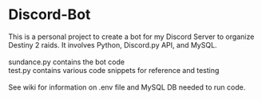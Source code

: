 # Discord-Bot

This is a personal project to create a bot for my Discord Server to organize Destiny 2 raids.  It involves Python, Discord.py API, and MySQL.  <br/>
<br/>
sundance.py contains the bot code<br/>
test.py contains various code snippets for reference and testing<br/>
<br/>
See wiki for information on .env file and MySQL DB needed to run code.<br/>
